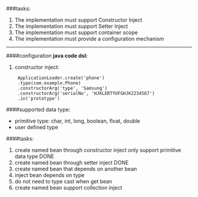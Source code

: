 ###tasks:
1. The implementation must support Constructor Inject
2. The implementation must support Setter Inject
3. The implementation must support container scope
4. The implementation must provide a configuration mechanism

---
####configuration
**java code dsl:**

1. constructor inject:

		ApplicationLoader.create('phone')
		.type(com.example.Phone)
		.constructorArg('type', 'Samsung')
		.constructorArg('serialNo', 'HJKLERTYUFGHJK2234567')
		.in('prototype')

####supported data type:
+ primitive type: char, int, long, boolean, float,  double
+ user defined type



####tasks:
1. create named bean through constructor inject only support primitive data type DONE
2. create named bean through setter inject DONE
3. create named bean that depends on another bean
4. inject bean depends on type
5. do not need to type cast when get bean
5. create named bean support collection inject